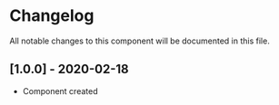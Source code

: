 # Changelog
All notable changes to this component will be documented in this file.

## [1.0.0] - 2020-02-18
- Component created

